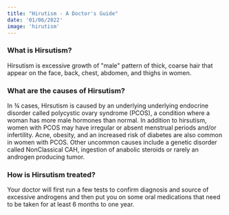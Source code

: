 ```yaml
---
title: "Hirutism - A Doctor's Guide"
date: '01/06/2022'
image: 'hirutism'
---
```

### What is Hirsutism?
Hirsutism is excessive growth of "male" pattern of thick, coarse hair that appear on the face, back, chest, abdomen, and thighs in women.
 
### What are the causes of Hirsutism?
In ¾ cases, Hirsutism is caused by an underlying underlying endocrine disorder called polycystic ovary syndrome (PCOS), a condition where a woman has more male hormones than normal. In addition to hirsutism, women with PCOS may have irregular or absent menstrual periods and/or infertility. Acne, obesity, and an increased risk of diabetes are also common in women with PCOS. 
Other uncommon causes include a genetic disorder called NonClassical CAH, ingestion of anabolic steroids or rarely an androgen producing tumor.
 
### How is Hirsutism treated?
Your doctor will first run a few tests to confirm diagnosis and source of excessive androgens and then put you on some oral medications that need to be taken for at least 6 months to one year.